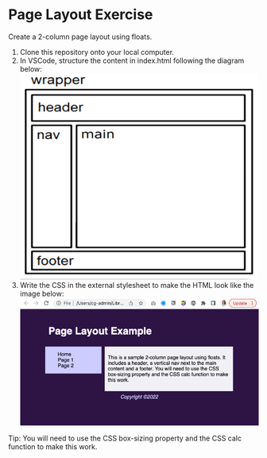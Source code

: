 # Page Layout Exercise

Create a 2-column page layout using floats. 

1. Clone this repository onto your local computer.
2. In VSCode, structure the content in index.html following the diagram below: <br>
![image](images/semantic-html.png)<br>
3. Write the CSS in the external stylesheet to make the HTML look like the image below:<br>
![image](images/result.png)

Tip: You will need to use the CSS box-sizing property and the CSS calc function to make this work.